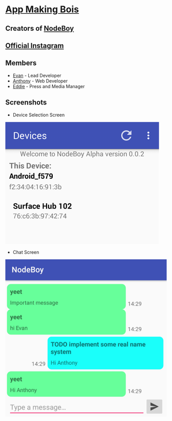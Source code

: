 # [App Making Bois](https://github.com/AppMakingBois)

## Creators of [NodeBoy](https://github.com/AppMakingBois/NodeBoy)

## [Official Instagram](https://instagram.com/appmakingbois2018)

## Members

- [Evan](https://github.com/evan3334) - Lead Developer
- [Anthony](https://github.com/18fadly-anthony) - Web Developer
- [Eddie](https://github.com/Crumkid4) - Press and Media Manager

## Screenshots

- Device Selection Screen

![Screenshot Device Selection](img/screenshot-device-screen.png)

- Chat Screen

![Screenshot Chat](img/screenshot-chat.jpg)
